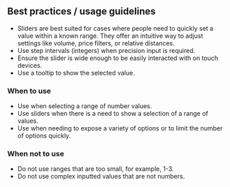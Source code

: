 ## Best practices / usage guidelines

- Sliders are best suited for cases where people need to quickly set a value within a known range. They offer an intuitive way to adjust settings like volume, price filters, or relative distances.
- Use step intervals (integers) when precision input is required.
- Ensure the slider is wide enough to be easily interacted with on touch devices.
- Use a tooltip to show the selected value.

### When to use

- Use when selecting a range of number values.
- Use sliders when there is a need to show a selection of a range of values.
- Use when needing to expose a variety of options or to limit the number of options quickly.

### When not to use

- Do not use ranges that are too small, for example, 1-3.
- Do not use complex inputted values that are not numbers.

<component-design-guidelines name="Warp - Components / Range Slider" link="https://www.figma.com/file/nkiRpuVu6XRfvY96BA80H8/Components-overview?type=design&node-id=377-23902&mode=design" />

